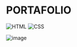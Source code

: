 # PORTAFOLIO

![HTML](https://img.shields.io/badge/html-3.11+-orange?style=for-the-badge&logo=python&logoColor=white&labelColor=101010)
![CSS](https://img.shields.io/badge/css-0.3.8+-blue?style=for-the-badge&logo=reflex&logoColor=white&labelColor=101010)

![image](https://github.com/Company-Codermex/Portafolio/assets/143505447/c1cdd572-e2c6-4916-91f1-01941db116c0)

